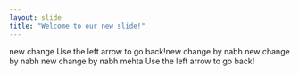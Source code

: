 ```yaml
---
layout: slide
title: "Welcome to our new slide!"
---
```

new change
Use the left arrow to go back!new change by nabh
new change by nabh
new change by nabh mehta
Use the left arrow to go back!
